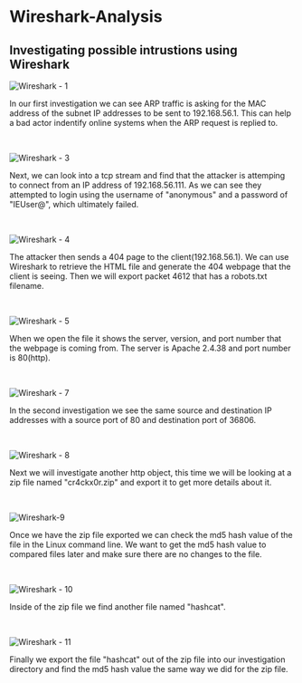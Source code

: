 # Wireshark-Analysis
## Investigating possible intrustions using Wireshark

![Wireshark - 1](https://github.com/beaston15/Wireshark-Analysis/assets/121417326/0e782c27-2790-47e7-9209-e4b05e8bbcd0)

<p>
In our first investigation we can see ARP traffic is asking for the MAC address of the subnet IP addresses to be sent to 192.168.56.1. This can help a bad actor indentify online systems when the ARP request is replied to.
</p>
<br />

![Wireshark - 3](https://github.com/beaston15/Wireshark-Analysis/assets/121417326/45377541-7fba-4c42-a433-a591f84155fc)

<p>
Next, we can look into a tcp stream and find that the attacker is attemping to connect from an IP address of 192.168.56.111. As we can see they attempted to login using the username of "anonymous" and a password of "IEUser@", which ultimately failed.
</p>
<br />

![Wireshark - 4](https://github.com/beaston15/Wireshark-Analysis/assets/121417326/0506c3cd-07d7-4cf1-bca9-3aa681b96ae0)

<p>
The attacker then sends a 404 page to the client(192.168.56.1). We can use Wireshark to retrieve the HTML file and generate the 404 webpage that the client is seeing. Then we will export packet 4612 that has a robots.txt filename.
</p>
<br />

![Wireshark - 5](https://github.com/beaston15/Wireshark-Analysis/assets/121417326/9a375106-14d2-475f-ba4d-3ca0add9442b)

<p>
When we open the file it shows the server, version, and port number that the webpage is coming from. The server is Apache 2.4.38 and port number is 80(http).
</p>
<br />

![Wireshark - 7](https://github.com/beaston15/Wireshark-Analysis/assets/121417326/edcb6bce-7379-4f8c-9b64-bb27543564a8)

<p>
In the second investigation we see the same source and destination IP addresses with a source port of 80 and destination port of 36806.
</p>
<br />

![Wireshark - 8](https://github.com/beaston15/Wireshark-Analysis/assets/121417326/03ff1799-0f54-4bf6-92f6-155cf540329e)

<p>
Next we will investigate another http object, this time we will be looking at a zip file named "cr4ckx0r.zip" and export it to get more details about it.
</p>
<br />

![Wireshark-9](https://github.com/beaston15/Wireshark-Analysis/assets/121417326/60be317f-5581-4920-b82b-125420e4808c)

<p>
Once we have the zip file exported we can check the md5 hash value of the file in the Linux command line. We want to get the md5 hash value to compared files later and make sure there are no changes to the file.
</p>
<br />

![Wireshark - 10](https://github.com/beaston15/Wireshark-Analysis/assets/121417326/85a06ad1-b8b2-40f0-834e-eab699dbf466)

<p>
Inside of the zip file we find another file named "hashcat".
</p>
<br />

![Wireshark  - 11](https://github.com/beaston15/Wireshark-Analysis/assets/121417326/9d3a01e0-156a-4b35-bca6-de2b0b5165aa)

<p>
Finally we export the file "hashcat" out of the zip file into our investigation directory and find the md5 hash value the same way we did for the zip file.
</p>
<br />
